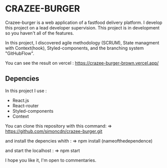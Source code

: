 # CRAZEE-BURGER

Crazee-burger is a web application of a fastfood delivery platform.
I develop this project on a lead developer supervision.
This project is in development so you haven't all of the features.

In this project, I discovered agile methodology (SCRUM), State managment with Context(hook), Styled-components, and the branching system "GitHubFlow".

You can see the result on vercel : https://crazee-burger-brown.vercel.app/

## Depencies

In this project I use : 

  - React.js
  - React-router
  - Styled-components
  - Context


You can clone this repository with this command: 
=>  https://github.com/simoncdn/crazee-burger.git

and install the depencies whith : 
=> npm install (nameofthedependence)

and start the localhost : 
=> npm start


I hope you like it, I'm open to commentaries.
